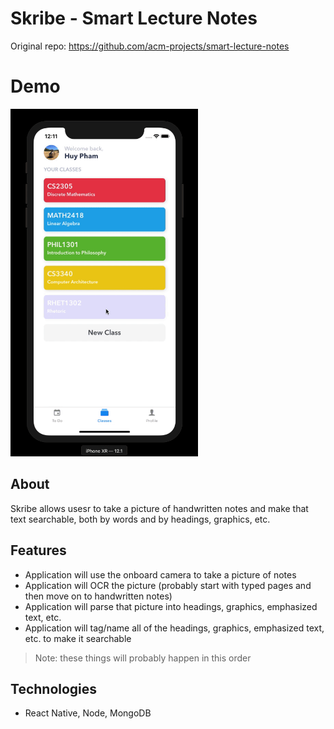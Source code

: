 # Skribe - Smart Lecture Notes
Original repo: https://github.com/acm-projects/smart-lecture-notes

# Demo
<img src="./static/demo.gif" width="300">

## About
Skribe allows usesr to take a picture of handwritten notes and make that text searchable, both by words and by headings, graphics, etc.

## Features
- Application will use the onboard camera to take a picture of notes
- Application will OCR the picture (probably start with typed pages and then move on to handwritten notes)
- Application will parse that picture into headings, graphics, emphasized text, etc.
- Application will tag/name all of the headings, graphics, emphasized text, etc. to make it searchable
> Note: these things will probably happen in this order

## Technologies
- React Native, Node, MongoDB
